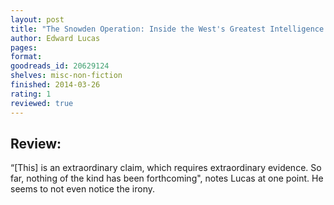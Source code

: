 ```yaml
---
layout: post
title: "The Snowden Operation: Inside the West's Greatest Intelligence Disaster"
author: Edward Lucas
pages: 
format: 
goodreads_id: 20629124
shelves: misc-non-fiction
finished: 2014-03-26
rating: 1
reviewed: true
---
```

## Review:
<div class="review">
“[This] is an extraordinary claim, which requires extraordinary evidence. So far, nothing of the kind has been forthcoming", notes Lucas at one point. He seems to not even notice the irony.
</div>
